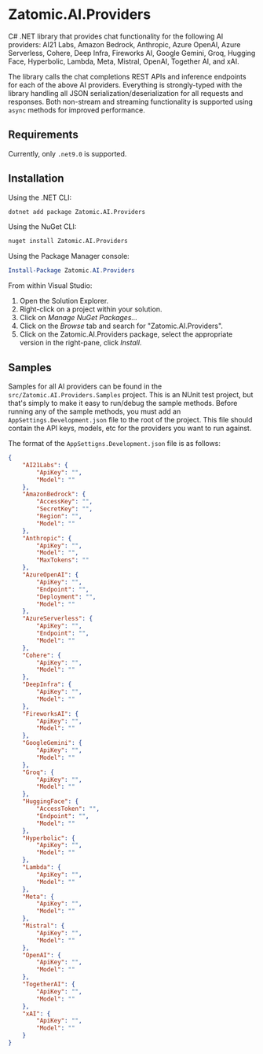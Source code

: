 # Zatomic.AI.Providers

C# .NET library that provides chat functionality for the following AI providers: AI21 Labs, Amazon Bedrock, Anthropic, Azure OpenAI, Azure Serverless, Cohere, Deep Infra, Fireworks AI, Google Gemini, Groq, Hugging Face, Hyperbolic, Lambda, Meta, Mistral, OpenAI, Together AI, and xAI.

The library calls the chat completions REST APIs and inference endpoints for each of the above AI providers. Everything is strongly-typed with the library handling all JSON serialization/deserialization for all requests and responses. Both non-stream and streaming functionality is supported using `async` methods for improved performance.

## Requirements

Currently, only `.net9.0` is supported.

## Installation

Using the .NET CLI:

```sh
dotnet add package Zatomic.AI.Providers
```

Using the NuGet CLI:

```sh
nuget install Zatomic.AI.Providers
```

Using the Package Manager console:

```powershell
Install-Package Zatomic.AI.Providers
```

From within Visual Studio:

1. Open the Solution Explorer.
2. Right-click on a project within your solution.
3. Click on _Manage NuGet Packages..._
4. Click on the _Browse_ tab and search for "Zatomic.AI.Providers".
5. Click on the Zatomic.AI.Providers package, select the appropriate version in the right-pane, click _Install_.

## Samples

Samples for all AI providers can be found in the `src/Zatomic.AI.Providers.Samples` project. This is an NUnit test project, but that's simply to make it easy to run/debug the sample methods. Before running any of the sample methods, you must add an `AppSettings.Development.json` file to the root of the project. This file should contain the API keys, models, etc for the providers you want to run against.

The format of the `AppSettigns.Development.json` file is as follows:

```json
{
    "AI21Labs": {
        "ApiKey": "",
        "Model": ""
    },
    "AmazonBedrock": {
        "AccessKey": "",
        "SecretKey": "",
        "Region": "",
        "Model": ""
    },
    "Anthropic": {
        "ApiKey": "",
        "Model": "",
        "MaxTokens": ""
    },
    "AzureOpenAI": {
        "ApiKey": "",
        "Endpoint": "",
        "Deployment": "",
        "Model": ""
    },
    "AzureServerless": {
        "ApiKey": "",
        "Endpoint": "",
        "Model": ""
    },
    "Cohere": {
        "ApiKey": "",
        "Model": ""
    },
    "DeepInfra": {
        "ApiKey": "",
        "Model": ""
    },
    "FireworksAI": {
        "ApiKey": "",
        "Model": ""
    },
    "GoogleGemini": {
        "ApiKey": "",
        "Model": ""
    },
    "Groq": {
        "ApiKey": "",
        "Model": ""
    },
    "HuggingFace": {
        "AccessToken": "",
        "Endpoint": "",
        "Model": ""
    },
    "Hyperbolic": {
        "ApiKey": "",
        "Model": ""
    },
    "Lambda": {
        "ApiKey": "",
        "Model": ""
    },
    "Meta": {
        "ApiKey": "",
        "Model": ""
    },
    "Mistral": {
        "ApiKey": "",
        "Model": ""
    },
    "OpenAI": {
        "ApiKey": "",
        "Model": ""
    },
    "TogetherAI": {
        "ApiKey": "",
        "Model": ""
    },
    "xAI": {
        "ApiKey": "",
        "Model": ""
    }
}
```
